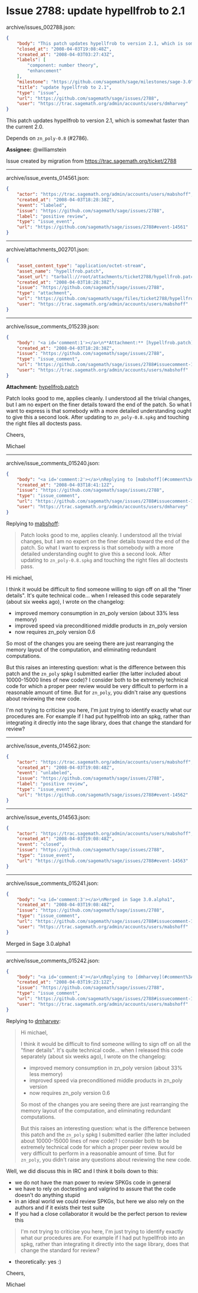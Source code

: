 # Issue 2788: update hypellfrob to 2.1

archive/issues_002788.json:
```json
{
    "body": "This patch updates hypellfrob to version 2.1, which is somewhat faster than the current 2.0.\n\nDepends on `zn_poly-0.8` (#2786).\n\n\n**Assignee:** @williamstein\n\nIssue created by migration from https://trac.sagemath.org/ticket/2788\n\n",
    "closed_at": "2008-04-03T19:08:48Z",
    "created_at": "2008-04-03T03:27:43Z",
    "labels": [
        "component: number theory",
        "enhancement"
    ],
    "milestone": "https://github.com/sagemath/sage/milestones/sage-3.0",
    "title": "update hypellfrob to 2.1",
    "type": "issue",
    "url": "https://github.com/sagemath/sage/issues/2788",
    "user": "https://trac.sagemath.org/admin/accounts/users/dmharvey"
}
```
This patch updates hypellfrob to version 2.1, which is somewhat faster than the current 2.0.

Depends on `zn_poly-0.8` (#2786).


**Assignee:** @williamstein

Issue created by migration from https://trac.sagemath.org/ticket/2788





---

archive/issue_events_014561.json:
```json
{
    "actor": "https://trac.sagemath.org/admin/accounts/users/mabshoff",
    "created_at": "2008-04-03T18:28:38Z",
    "event": "labeled",
    "issue": "https://github.com/sagemath/sage/issues/2788",
    "label": "positive review",
    "type": "issue_event",
    "url": "https://github.com/sagemath/sage/issues/2788#event-14561"
}
```



---

archive/attachments_002701.json:
```json
{
    "asset_content_type": "application/octet-stream",
    "asset_name": "hypellfrob.patch",
    "asset_url": "tarball://root/attachments/ticket2788/hypellfrob.patch",
    "created_at": "2008-04-03T18:28:38Z",
    "issue": "https://github.com/sagemath/sage/issues/2788",
    "type": "attachment",
    "url": "https://github.com/sagemath/sage/files/ticket2788/hypellfrob.patch",
    "user": "https://trac.sagemath.org/admin/accounts/users/mabshoff"
}
```



---

archive/issue_comments_015239.json:
```json
{
    "body": "<a id='comment:1'></a>\n**Attachment:** [hypellfrob.patch](https://github.com/sagemath/sage/files/ticket2788/hypellfrob.patch)\n\nPatch looks good to me, applies cleanly. I understood all the trivial changes, but I am no expert on the finer details toward the end of the patch. So what I want to express is that somebody with a more detailed understanding ought to give this a second look. After updating to `zn_poly-0.8.spkg` and touching the right files all doctests pass.\n\nCheers,\n\nMichael",
    "created_at": "2008-04-03T18:28:38Z",
    "issue": "https://github.com/sagemath/sage/issues/2788",
    "type": "issue_comment",
    "url": "https://github.com/sagemath/sage/issues/2788#issuecomment-15239",
    "user": "https://trac.sagemath.org/admin/accounts/users/mabshoff"
}
```

<a id='comment:1'></a>
**Attachment:** [hypellfrob.patch](https://github.com/sagemath/sage/files/ticket2788/hypellfrob.patch)

Patch looks good to me, applies cleanly. I understood all the trivial changes, but I am no expert on the finer details toward the end of the patch. So what I want to express is that somebody with a more detailed understanding ought to give this a second look. After updating to `zn_poly-0.8.spkg` and touching the right files all doctests pass.

Cheers,

Michael



---

archive/issue_comments_015240.json:
```json
{
    "body": "<a id='comment:2'></a>\nReplying to [mabshoff](#comment%3A1):\n> Patch looks good to me, applies cleanly. I understood all the trivial changes, but I am no expert on the finer details toward the end of the patch. So what I want to express is that somebody with a more detailed understanding ought to give this a second look. After updating to `zn_poly-0.8.spkg` and touching the right files all doctests pass.\n\nHi michael,\n\nI think it would be difficult to find someone willing to sign off on all the \"finer details\". It's quite technical code... when I released this code separately (about six weeks ago), I wrote on the changelog:\n\n* improved memory consumption in zn_poly version (about 33% less memory)\n* improved speed via preconditioned middle products in zn_poly version\n* now requires zn_poly version 0.6\n\nSo most of the changes you are seeing there are just rearranging the memory layout of the computation, and eliminating redundant computations.\n\nBut this raises an interesting question: what is the difference between this patch and the `zn_poly` spkg I submitted earlier (the latter included about 10000-15000 lines of new code)? I consider both to be extremely technical code for which a proper peer review would be very difficult to perform in a reasonable amount of time. But for `zn_poly`, you didn't raise any questions about reviewing the new code.\n\nI'm not trying to criticise you here, I'm just trying to identify exactly what our procedures are. For example if I had put hypellfrob into an spkg, rather than integrating it directly into the sage library, does that change the standard for review?",
    "created_at": "2008-04-03T18:41:12Z",
    "issue": "https://github.com/sagemath/sage/issues/2788",
    "type": "issue_comment",
    "url": "https://github.com/sagemath/sage/issues/2788#issuecomment-15240",
    "user": "https://trac.sagemath.org/admin/accounts/users/dmharvey"
}
```

<a id='comment:2'></a>
Replying to [mabshoff](#comment%3A1):
> Patch looks good to me, applies cleanly. I understood all the trivial changes, but I am no expert on the finer details toward the end of the patch. So what I want to express is that somebody with a more detailed understanding ought to give this a second look. After updating to `zn_poly-0.8.spkg` and touching the right files all doctests pass.

Hi michael,

I think it would be difficult to find someone willing to sign off on all the "finer details". It's quite technical code... when I released this code separately (about six weeks ago), I wrote on the changelog:

* improved memory consumption in zn_poly version (about 33% less memory)
* improved speed via preconditioned middle products in zn_poly version
* now requires zn_poly version 0.6

So most of the changes you are seeing there are just rearranging the memory layout of the computation, and eliminating redundant computations.

But this raises an interesting question: what is the difference between this patch and the `zn_poly` spkg I submitted earlier (the latter included about 10000-15000 lines of new code)? I consider both to be extremely technical code for which a proper peer review would be very difficult to perform in a reasonable amount of time. But for `zn_poly`, you didn't raise any questions about reviewing the new code.

I'm not trying to criticise you here, I'm just trying to identify exactly what our procedures are. For example if I had put hypellfrob into an spkg, rather than integrating it directly into the sage library, does that change the standard for review?



---

archive/issue_events_014562.json:
```json
{
    "actor": "https://trac.sagemath.org/admin/accounts/users/mabshoff",
    "created_at": "2008-04-03T19:08:48Z",
    "event": "unlabeled",
    "issue": "https://github.com/sagemath/sage/issues/2788",
    "label": "positive review",
    "type": "issue_event",
    "url": "https://github.com/sagemath/sage/issues/2788#event-14562"
}
```



---

archive/issue_events_014563.json:
```json
{
    "actor": "https://trac.sagemath.org/admin/accounts/users/mabshoff",
    "created_at": "2008-04-03T19:08:48Z",
    "event": "closed",
    "issue": "https://github.com/sagemath/sage/issues/2788",
    "type": "issue_event",
    "url": "https://github.com/sagemath/sage/issues/2788#event-14563"
}
```



---

archive/issue_comments_015241.json:
```json
{
    "body": "<a id='comment:3'></a>\nMerged in Sage 3.0.alpha1",
    "created_at": "2008-04-03T19:08:48Z",
    "issue": "https://github.com/sagemath/sage/issues/2788",
    "type": "issue_comment",
    "url": "https://github.com/sagemath/sage/issues/2788#issuecomment-15241",
    "user": "https://trac.sagemath.org/admin/accounts/users/mabshoff"
}
```

<a id='comment:3'></a>
Merged in Sage 3.0.alpha1



---

archive/issue_comments_015242.json:
```json
{
    "body": "<a id='comment:4'></a>\nReplying to [dmharvey](#comment%3A2):\n> Hi michael,\n> \n> I think it would be difficult to find someone willing to sign off on all the \"finer details\". It's quite technical code... when I released this code separately (about six weeks ago), I wrote on the changelog:\n> \n> * improved memory consumption in zn_poly version (about 33% less memory)\n> * improved speed via preconditioned middle products in zn_poly version\n> * now requires zn_poly version 0.6\n> \n> So most of the changes you are seeing there are just rearranging the memory layout of the computation, and eliminating redundant computations.\n> \n> But this raises an interesting question: what is the difference between this patch and the `zn_poly` spkg I submitted earlier (the latter included about 10000-15000 lines of new code)? I consider both to be extremely technical code for which a proper peer review would be very difficult to perform in a reasonable amount of time. But for `zn_poly`, you didn't raise any questions about reviewing the new code.\n\nWell, we did discuss this in IRC and I think it boils down to this:\n\n* we do not have the man power to review SPKGs code in general\n* we have to rely on doctesting and valgrind to assure that the code doesn't do anything stupid\n* in an ideal world we could review SPKGs, but here we also rely on the authors and if it exists their test suite\n* If you had a close collaborator it would be the perfect person to review this\n\n> I'm not trying to criticise you here, I'm just trying to identify exactly what our procedures are. For example if I had put hypellfrob into an spkg, rather than integrating it directly into the sage library, does that change the standard for review?\n\n* theoretically: yes :)\n\nCheers,\n\nMichael",
    "created_at": "2008-04-03T19:23:12Z",
    "issue": "https://github.com/sagemath/sage/issues/2788",
    "type": "issue_comment",
    "url": "https://github.com/sagemath/sage/issues/2788#issuecomment-15242",
    "user": "https://trac.sagemath.org/admin/accounts/users/mabshoff"
}
```

<a id='comment:4'></a>
Replying to [dmharvey](#comment%3A2):
> Hi michael,
> 
> I think it would be difficult to find someone willing to sign off on all the "finer details". It's quite technical code... when I released this code separately (about six weeks ago), I wrote on the changelog:
> 
> * improved memory consumption in zn_poly version (about 33% less memory)
> * improved speed via preconditioned middle products in zn_poly version
> * now requires zn_poly version 0.6
> 
> So most of the changes you are seeing there are just rearranging the memory layout of the computation, and eliminating redundant computations.
> 
> But this raises an interesting question: what is the difference between this patch and the `zn_poly` spkg I submitted earlier (the latter included about 10000-15000 lines of new code)? I consider both to be extremely technical code for which a proper peer review would be very difficult to perform in a reasonable amount of time. But for `zn_poly`, you didn't raise any questions about reviewing the new code.

Well, we did discuss this in IRC and I think it boils down to this:

* we do not have the man power to review SPKGs code in general
* we have to rely on doctesting and valgrind to assure that the code doesn't do anything stupid
* in an ideal world we could review SPKGs, but here we also rely on the authors and if it exists their test suite
* If you had a close collaborator it would be the perfect person to review this

> I'm not trying to criticise you here, I'm just trying to identify exactly what our procedures are. For example if I had put hypellfrob into an spkg, rather than integrating it directly into the sage library, does that change the standard for review?

* theoretically: yes :)

Cheers,

Michael
